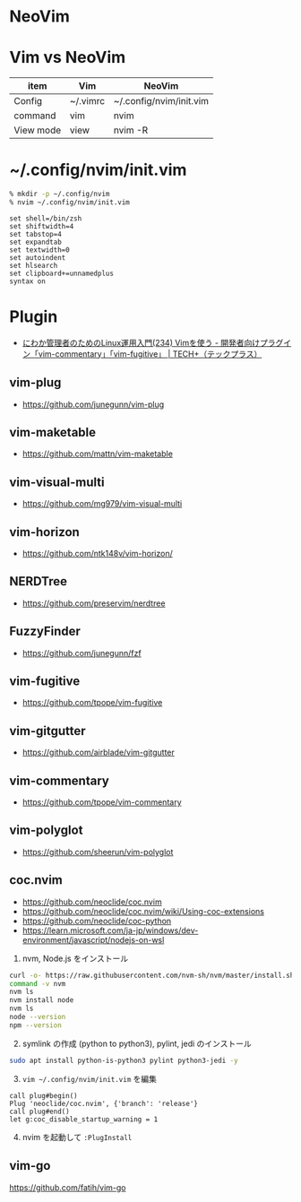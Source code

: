 # NeoVim
# Vim vs NeoVim
| item | Vim | NeoVim |
| ---- | --- | ------ |
| Config | ~/.vimrc | ~/.config/nvim/init.vim |
| command | vim | nvim |
| View mode | view | nvim -R |
# ~/.config/nvim/init.vim
```zsh
% mkdir -p ~/.config/nvim
% nvim ~/.config/nvim/init.vim
```

```
set shell=/bin/zsh
set shiftwidth=4
set tabstop=4
set expandtab
set textwidth=0
set autoindent
set hlsearch
set clipboard+=unnamedplus
syntax on
```
# Plugin
- [にわか管理者のためのLinux運用入門(234) Vimを使う - 開発者向けプラグイン「vim-commentary」「vim-fugitive」 | TECH+（テックプラス）](https://news.mynavi.jp/techplus/article/techp4993/)
## vim-plug
- https://github.com/junegunn/vim-plug
## vim-maketable
- https://github.com/mattn/vim-maketable
## vim-visual-multi
- https://github.com/mg979/vim-visual-multi
## vim-horizon
- https://github.com/ntk148v/vim-horizon/
## NERDTree
- https://github.com/preservim/nerdtree
## FuzzyFinder
- https://github.com/junegunn/fzf
## vim-fugitive
- https://github.com/tpope/vim-fugitive
## vim-gitgutter
- https://github.com/airblade/vim-gitgutter
## vim-commentary
- https://github.com/tpope/vim-commentary
## vim-polyglot
- https://github.com/sheerun/vim-polyglot
## coc.nvim
- https://github.com/neoclide/coc.nvim
- https://github.com/neoclide/coc.nvim/wiki/Using-coc-extensions
- https://github.com/neoclide/coc-python
- https://learn.microsoft.com/ja-jp/windows/dev-environment/javascript/nodejs-on-wsl

1. nvm, Node.js をインストール
```zsh
curl -o- https://raw.githubusercontent.com/nvm-sh/nvm/master/install.sh | bash
command -v nvm 
nvm ls
nvm install node
nvm ls
node --version
npm --version
```
2. symlink の作成 (python to python3), pylint, jedi のインストール
```zsh
sudo apt install python-is-python3 pylint python3-jedi -y
```
3. `vim ~/.config/nvim/init.vim` を編集
```vim
call plug#begin()
Plug 'neoclide/coc.nvim', {'branch': 'release'}
call plug#end()
let g:coc_disable_startup_warning = 1
```
4. nvim を起動して `:PlugInstall`


## vim-go
https://github.com/fatih/vim-go
